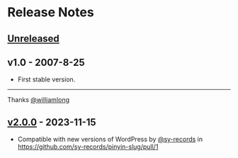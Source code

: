 # Release Notes

## [Unreleased](/compare/v2.0.0...main)

## v1.0 - 2007-8-25

- First stable version.


---

Thanks [@williamlong](http://www.williamlong.info/)

## [v2.0.0](/compare/...v2.0.0) - 2023-11-15

- Compatible with new versions of WordPress by [@sy-records](https://github.com/sy-records) in https://github.com/sy-records/pinyin-slug/pull/1
